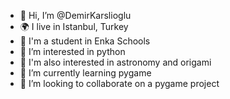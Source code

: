 - 👋 Hi, I’m @DemirKarslioglu
- 🌍 I live in Istanbul, Turkey
- 🧠 I'm a student in Enka Schools
- 👀 I’m interested in python
- 🌌 I'm also interested in astronomy and origami
- 🌱 I’m currently learning pygame
- 💞️ I’m looking to collaborate on a pygame project
